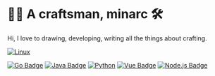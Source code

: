 # 👋🏻 A craftsman, minarc 🛠

Hi, I love to drawing, developing, writing all the things about crafting.

[![Linux](https://img.shields.io/badge/Linux-FCC624?style=for-the-badge&logo=linux&logoColor=black)]()


[![Go Badge](https://img.shields.io/badge/Golang-00ADD8?style=for-the-badge&logo=Go&logoColor=white)](https://https://golang.org/)
[![Java Badge](https://img.shields.io/badge/Java-ED8B00?style=for-the-badge&logo=java&logoColor=white)]()
[![Python](https://img.shields.io/badge/Python-red?style=for-the-badge&logo=Python&logoColor=white)](https://https://golang.org/)
[![Vue Badge](https://img.shields.io/badge/Vue-4FC08D?style=for-the-badge&logo=Vue.js&logoColor=white)](https://vuejs.org/)
[![Node.js Badge](https://img.shields.io/badge/Node.js-339933?style=for-the-badge&logo=Node.js&logoColor=white)](https://nodejs.org/)
